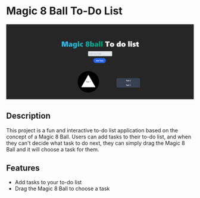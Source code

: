 # Magic 8 Ball To-Do List

![Project Image](./public/Screenshot.png)

## Description

This project is a fun and interactive to-do list application based on the concept of a Magic 8 Ball. Users can add tasks to their to-do list, and when they can't decide what task to do next, they can simply drag the Magic 8 Ball and it will choose a task for them.

## Features

- Add tasks to your to-do list
- Drag the Magic 8 Ball to choose a task